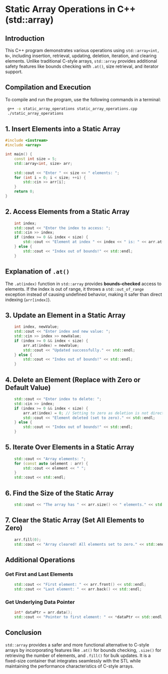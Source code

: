 # Static Array Operations in C++ (std::array)

## Introduction
This C++ program demonstrates various operations using `std::array<int, N>`, including insertion, retrieval, updating, deletion, iteration, and clearing elements. Unlike traditional C-style arrays, `std::array` provides additional safety features like bounds checking with `.at()`, size retrieval, and iterator support.

## Compilation and Execution
To compile and run the program, use the following commands in a terminal:
```sh
 g++ -o static_array_operations static_array_operations.cpp
 ./static_array_operations
```

## 1. Insert Elements into a Static Array
```cpp
#include <iostream>
#include <array>

int main() {
    const int size = 5;
    std::array<int, size> arr;
    
    std::cout << "Enter " << size << " elements: ";
    for (int i = 0; i < size; ++i) {
        std::cin >> arr[i];
    }
    return 0;
}
```

## 2. Access Elements from a Static Array
```cpp
    int index;
    std::cout << "Enter the index to access: ";
    std::cin >> index;
    if (index >= 0 && index < size) {
        std::cout << "Element at index " << index << " is: " << arr.at(index) << std::endl;
    } else {
        std::cout << "Index out of bounds!" << std::endl;
    }
```

## Explanation of `.at()`
The `.at(index)` function in `std::array` provides **bounds-checked** access to elements. If the index is out of range, it throws a `std::out_of_range` exception instead of causing undefined behavior, making it safer than direct indexing (`arr[index]`).

## 3. Update an Element in a Static Array
```cpp
    int index, newValue;
    std::cout << "Enter index and new value: ";
    std::cin >> index >> newValue;
    if (index >= 0 && index < size) {
        arr.at(index) = newValue;
        std::cout << "Updated successfully." << std::endl;
    } else {
        std::cout << "Index out of bounds!" << std::endl;
    }
```

## 4. Delete an Element (Replace with Zero or Default Value)
```cpp
    std::cout << "Enter index to delete: ";
    std::cin >> index;
    if (index >= 0 && index < size) {
        arr.at(index) = 0; // Setting to zero as deletion is not direct in arrays
        std::cout << "Element deleted (set to zero)." << std::endl;
    } else {
        std::cout << "Index out of bounds!" << std::endl;
    }
```

## 5. Iterate Over Elements in a Static Array
```cpp
    std::cout << "Array elements: ";
    for (const auto &element : arr) {
        std::cout << element << " ";
    }
    std::cout << std::endl;
```

## 6. Find the Size of the Static Array
```cpp
    std::cout << "The array has " << arr.size() << " elements." << std::endl;
```

## 7. Clear the Static Array (Set All Elements to Zero)
```cpp
    arr.fill(0);
    std::cout << "Array cleared! All elements set to zero." << std::endl;
```

## Additional Operations
### Get First and Last Elements
```cpp
    std::cout << "First element: " << arr.front() << std::endl;
    std::cout << "Last element: " << arr.back() << std::endl;
```

### Get Underlying Data Pointer
```cpp
    int* dataPtr = arr.data();
    std::cout << "Pointer to first element: " << *dataPtr << std::endl;
```

## Conclusion
`std::array` provides a safer and more functional alternative to C-style arrays by incorporating features like `.at()` for bounds checking, `.size()` for retrieving the number of elements, and `.fill()` for bulk updates. It is a fixed-size container that integrates seamlessly with the STL while maintaining the performance characteristics of C-style arrays.

